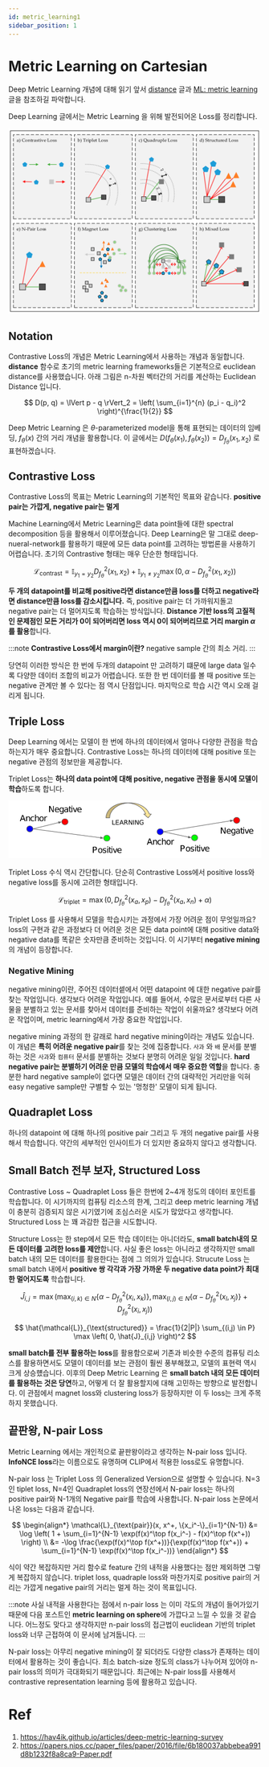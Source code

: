```yaml
---
id: metric_learning1
sidebar_position: 1
---
```


# Metric Learning on Cartesian

Deep Metric Learning 개념에 대해 읽기 앞서 [distance](/concepts/mlconcept/data/distance) 글과 [ML: metric learning](/concepts/mlconcept/taxonomy/metriclearning) 글을 참조하길 파악합니다.

Deep Learning 글에서는 Metric Learning 을 위해 발전되어온 Loss를 정리합니다.

![Alt text](image-1.png)

## Notation

Contrastive Loss의 개념은 Metric Learning에서 사용하는 개념과 동일합니다. **distance** 함수로 초기의 metric learning frameworks들은 기본적으로 euclidean distance를 사용했습니다. 아래 그림은 n-차원 벡터간의 거리를 계산하는 Euclidean Distance 입니다.

$$
D(p, q) = \lVert p - q \rVert_2 = \left( \sum_{i=1}^{n} (p_i - q_i)^2 \right)^{\frac{1}{2}}
$$

Deep Metric Learning 은 $\theta$-parameterized model을 통해 표현되는 데이터의 임베딩, $f_{\theta} (x)$ 간의 거리 개념을 활용합니다. 이 글에서는 $D(f_\theta (x_1), f_\theta (x_2)) = D_{f_\theta}(x_1, x_2)$ 로 표현하겠습니다. 

## Contrastive Loss

Contrastive Loss의 목표는 Metric Learning의 기본적인 목표와 같습니다. **positive pair는 가깝게, negative pair는 멀게**

Machine Learning에서 Metric Learning은 data point들에 대한 spectral decomposition 등을 활용해서 이루어졌습니다. Deep Learning은 말 그대로 deep-nueral-network를 활용하기 때문에 모든 data point를 고려하는 방법론을 사용하기 어렵습니다. 초기의 Contrastive 형태는 매우 단순한 형태입니다.

$$
\mathcal{L}_{\text{contrast}} = \mathbb{I}_{y_1=y_2} D^2_{f_\theta}(x_1, x_2) + \mathbb{I}_{y_1 \neq y_2} \max(0, \alpha - D^2_{f_\theta}(x_1, x_2))
$$

**두 개의 datapoint를 비교해 positive라면 distance만큼 loss를 더하고 negative라면 distance만큼 loss를 감소시킵니다.** 즉, positive pair는 더 가까워지돌고 negative pair는 더 멀어지도록 학습하는 방식입니다. **Distance 기반 loss의 고질적인 문제점인 모든 거리가 0이 되어버리면 loss 역시 0이 되어버리므로 거리 margin $\alpha$ 를 활용**합니다. 

:::note
**Contrastive Loss에서 margin이란?**
negative sample 간의 최소 거리.
:::

당연히 이러한 방식은 한 번에 두개의 datapoint 만 고려하기 떄문에 large data 일수록 다양한 데이터 조합의 비교가 어렵습니다. 또한 한 번 데이터를 볼 때 positive 또는 negative 관계만 볼 수 있다는 점 역시 단점입니다. 마지막으로 학습 시간 역시 오래 걸리게 됩니다. 

## Triple Loss

Deep Learning 에서는 모델이 한 번에 하나의 데이터에서 얼마나 다양한 관점을 학습하는지가 매우 중요합니다. Contrastive Loss는 하나의 데이터에 대해 positive 또는 negative 관점의 정보만을 제공합니다.

Triplet Loss는 **하나의 data point에 대해 positive, negative 관점을 동시에 모델이 학습**하도록 합니다.

![Alt text](image.png)

Triplet Loss 수식 역시 간단합니다. 단순히 Contrastive Loss에서 positive loss와 negative loss를 동시에 고려한 형태입니다.

$$
\mathcal{L}_{\text{triplet}} = \max \left( 0, D^2_{f_\theta}(x_a, x_p) - D^2_{f_\theta}(x_a, x_n) + \alpha \right)
$$

Triplet Loss 를 사용해서 모델을 학습시키는 과정에서 가장 어려운 점이 무엇일까요? loss의 구현과 같은 과정보다 더 어려운 것은 모든 data point에 대해 positive data와 negative data를 똑같은 숫자만큼 준비하는 것입니다. 이 시기부터 **negative mining**의 개념이 등장합니다.

### Negative Mining

negative mining이란, 주어진 데이터셑에서 어떤 datapoint 에 대한 negative pair를 찾는 작업입니다. 생각보다 어려운 작업입니다. 예를 들어서, 수많은 문서로부터 다른 사물을 분별하고 있는 문서를 찾아서 데이터를 준비하는 작업이 쉬울까요? 생각보다 어려운 작업이며, metric learning에서 가장 중요한 작업입니다.

negative mining 과정의 한 갈래로 hard negative mining이라는 개념도 있습니다. 이 개념은 **특히 어려운 negative pair**를 찾는 것에 집중합니다. `사과` 와 `배` 문서를 분별하는 것은 `사과`와 `컴퓨터` 문서를 분별하는 것보다 분명히 어려운 일일 것입니다. **hard negative pair는 분별하기 어려운 만큼 모델의 학습에서 매우 중요한 역할**을 합니다. 충분한 hard negative sample이 없다면 모델은 데이터 간의 대략적인 거리만을 익혀 easy negative sample만 구별할 수 있는 '멍청한' 모델이 되게 됩니다. 

## Quadraplet Loss

하나의 datapoint 에 대해 하나의 positive pair 그리고 두 개의 negative pair를 사용해서 학습합니다. 약간의 세부적인 인사이트가 더 있지만 중요하지 않다고 생각합니다.

## Small Batch 전부 보자, Structured Loss

Contrastive Loss ~ Quadraplet Loss 들은 한번에 2~4개 정도의 데이터 포인트를 학습합니다. 이 시기까지의 컴퓨팅 리소스의 한계, 그리고 deep metric learning 개념이 충분히 검증되지 않은 시기였기에 조심스러운 시도가 많았다고 생각합니다. Structured Loss 는 꽤 과감한 접근을 시도합니다.

Structure Loss는 한 step에서 모든 학습 데이터는 아니더라도, **small batch내의 모든 데이터를 고려한 loss를 제안**합니다. 사실 좋은 loss는 아니라고 생각하지만 small batch 내의 모든 데이터를 활용한다는 점에 그 의의가 있습니다. Strucute Loss 는 small batch 내에서 **positive 쌍 각각과 가장 가까운 두 negative data point가 최대한 멀어지도록** 학습합니다.

$$
\hat{J}_{i,j} = \max \left( \max_{(i,k) \in N} \left\{ \alpha - D^2_{f_\theta}(x_i, x_k) \right\}, \max_{(l,j) \in N} \left\{ \alpha - D^2_{f_\theta}(x_l, x_j) \right\} + D^2_{f_\theta}(x_i, x_j) \right)
$$

$$
\hat{\mathcal{L}}_{\text{structured}} = \frac{1}{2|P|} \sum_{(i,j) \in P} \max \left( 0, \hat{J}_{i,j} \right)^2
$$

**small batch를 전부 활용하는 loss**를 활용함으로써 기존과 비슷한 수준의 컴퓨팅 리소스를 활용하면서도 모델이 데이터를 보는 관점이 훨씬 풍부해졌고, 모델의 표현력 역시 크게 상승헀습니다. 이후의 Deep Metric Learning 은 **small batch 내의 모든 데이터를 활용하는 것은 당연**하고, 어떻게 더 잘 활용할지에 대해 고민하는 방향으로 발전합니다. 이 관점에서 magnet loss와 clustering loss가 등장하지만 이 두 loss는 크게 주목하지 못했습니다.

## 끝판왕, N-pair Loss

Metric Learning 에서는 개인적으로 끝판왕이라고 생각하는 N-pair loss 입니다. **InfoNCE loss**라는 이름으로도 유명하며 CLIP에서 적용한 loss로도 유명합니다. 

N-pair loss 는 Triplet Loss 의 Generalized Version으로 설명할 수 있습니다. N=3 인 tiplet loss, N=4인 Quadraplet loss의 연장선에서 N-pair loss는 하나의 positive pair와 N-1개의 Negative pair를 학습에 사용합니다. N-pair loss 논문에서 나온 loss는 다음과 같습니다.

$$
\begin{align*}
\mathcal{L}_{\text{pair}}(x, x^+, \{x_i^-\}_{i=1}^{N-1}) &= \log \left( 1 + \sum_{i=1}^{N-1} \exp(f(x)^\top f(x_i^-) - f(x)^\top f(x^+)) \right) \\
&= -\log \frac{\exp(f(x)^\top f(x^+))}{\exp(f(x)^\top f(x^+)) + \sum_{i=1}^{N-1} \exp(f(x)^\top f(x_i^-))}
\end{align*}
$$

식이 약간 복잡하지만 거리 함수로 feature 간의 내적을 사용했다는 점만 제외하면 그렇게 복잡하지 않습니다. triplet loss, quadraple loss와 마찬가지로 positive pair의 거리는 가깝게 negative pair의 거리는 멀게 하는 것이 목표입니다. 

:::note
사실 내적을 사용한다는 점에서 n-pair loss 는 이미 각도의 개념이 들어가있기 때문에 다음 포스트인 **metric learning on sphere**에 가깝다고 느낄 수 있을 것 같습니다. 어느정도 맞다고 생각하지만 n-pair loss의 접근법이 euclidean 기반의 triplet loss와 너무 근접하여 이 문서에 남겨둡니다.
:::

N-pair loss는 아무리 negative mining이 잘 되더라도 다양한 class가 존재하는 데이터에서 활용하는 것이 좋습니다. 최소 batch-size 정도의 class가 나누어져 있어야 n-pair loss의 의미가 극대화되기 때문입니다. 최근에는 N-pair loss를 사용해서 contrastive representation learning 등에 활용하고 있습니다.




# Ref
1. https://hav4ik.github.io/articles/deep-metric-learning-survey
2. https://papers.nips.cc/paper_files/paper/2016/file/6b180037abbebea991d8b1232f8a8ca9-Paper.pdf